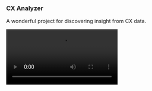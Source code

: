 ### CX Analyzer

A wonderful project for discovering insight from CX data.

<video src="https://github.com/beltrewilton/cx_analyzer/blob/main/prototype/web/img/20230228092841_720P.MP4" controls="controls">
</video>

